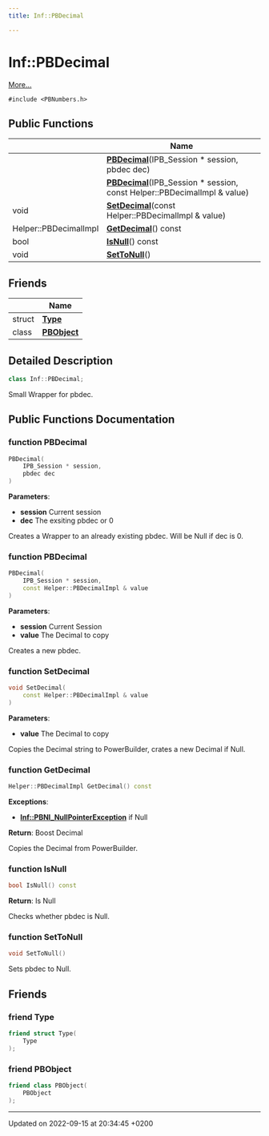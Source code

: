 ```yaml
---
title: Inf::PBDecimal

---
```


# Inf::PBDecimal



 [More...](#detailed-description)


`#include <PBNumbers.h>`

## Public Functions

|                | Name           |
| -------------- | -------------- |
| | **[PBDecimal](/docs/doxygen/Classes/classInf_1_1PBDecimal.md#function-pbdecimal)**(IPB_Session * session, pbdec dec) |
| | **[PBDecimal](/docs/doxygen/Classes/classInf_1_1PBDecimal.md#function-pbdecimal)**(IPB_Session * session, const Helper::PBDecimalImpl & value) |
| void | **[SetDecimal](/docs/doxygen/Classes/classInf_1_1PBDecimal.md#function-setdecimal)**(const Helper::PBDecimalImpl & value) |
| Helper::PBDecimalImpl | **[GetDecimal](/docs/doxygen/Classes/classInf_1_1PBDecimal.md#function-getdecimal)**() const |
| bool | **[IsNull](/docs/doxygen/Classes/classInf_1_1PBDecimal.md#function-isnull)**() const |
| void | **[SetToNull](/docs/doxygen/Classes/classInf_1_1PBDecimal.md#function-settonull)**() |

## Friends

|                | Name           |
| -------------- | -------------- |
| struct | **[Type](/docs/doxygen/Classes/classInf_1_1PBDecimal.md#friend-type)**  |
| class | **[PBObject](/docs/doxygen/Classes/classInf_1_1PBDecimal.md#friend-pbobject)**  |

## Detailed Description

```cpp
class Inf::PBDecimal;
```


Small Wrapper for pbdec. 

## Public Functions Documentation

### function PBDecimal

```cpp
PBDecimal(
    IPB_Session * session,
    pbdec dec
)
```


**Parameters**: 

  * **session** Current session 
  * **dec** The exsiting pbdec or 0 


Creates a Wrapper to an already existing pbdec. Will be Null if dec is 0.


### function PBDecimal

```cpp
PBDecimal(
    IPB_Session * session,
    const Helper::PBDecimalImpl & value
)
```


**Parameters**: 

  * **session** Current Session 
  * **value** The Decimal to copy 


Creates a new pbdec.


### function SetDecimal

```cpp
void SetDecimal(
    const Helper::PBDecimalImpl & value
)
```


**Parameters**: 

  * **value** The Decimal to copy 


Copies the Decimal string to PowerBuilder, crates a new Decimal if Null.


### function GetDecimal

```cpp
Helper::PBDecimalImpl GetDecimal() const
```


**Exceptions**: 

  * **[Inf::PBNI_NullPointerException](/docs/doxygen/Classes/classInf_1_1PBNI__NullPointerException.md)** if Null 


**Return**: Boost Decimal

Copies the Decimal from PowerBuilder.


### function IsNull

```cpp
bool IsNull() const
```


**Return**: Is Null 

Checks whether pbdec is Null.


### function SetToNull

```cpp
void SetToNull()
```


Sets pbdec to Null. 


## Friends

### friend Type

```cpp
friend struct Type(
    Type 
);
```


### friend PBObject

```cpp
friend class PBObject(
    PBObject 
);
```


-------------------------------

Updated on 2022-09-15 at 20:34:45 +0200